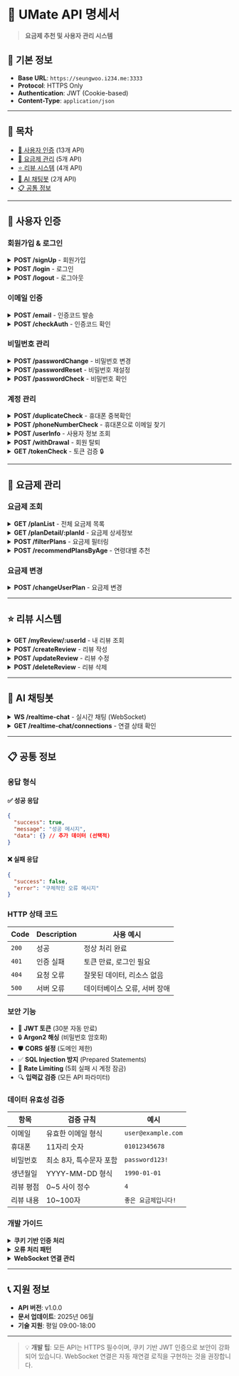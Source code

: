 # 📱 UMate API 명세서

> **요금제 추천 및 사용자 관리 시스템**

## 🚀 기본 정보

- **Base URL**: `https://seungwoo.i234.me:3333`
- **Protocol**: HTTPS Only
- **Authentication**: JWT (Cookie-based)
- **Content-Type**: `application/json`

---

## 📑 목차

- [🔐 사용자 인증](#-사용자-인증) (13개 API)
- [📱 요금제 관리](#-요금제-관리) (5개 API)
- [⭐ 리뷰 시스템](#-리뷰-시스템) (4개 API)
- [🤖 AI 채팅봇](#-ai-채팅봇) (2개 API)
- [📋 공통 정보](#-공통-정보)

---

## 🔐 사용자 인증

### 회원가입 & 로그인

<details>
<summary><strong>POST /signUp</strong> - 회원가입</summary>

**설명**: 새로운 사용자 계정을 생성합니다.

**Request:**

```json
{
  "name": "홍길동",
  "gender": "M",
  "birthDay": "1990-01-01",
  "phoneNumber": "01012345678",
  "email": "user@example.com",
  "password": "password123!",
  "phonePlan": 1
}
```

**Response:**

```json
{
  "success": true,
  "message": "회원가입이 완료되었습니다."
}
```

**Error Codes:**

- `404`: 올바르지못한 형식
- `500`: 회원가입에 실패했습니다.

</details>

<details>
<summary><strong>POST /login</strong> - 로그인</summary>

**설명**: 사용자 로그인 (이메일 또는 휴대폰 번호)

**Request:**

```json
{
  "id": "user@example.com", // 이메일 또는 휴대폰
  "password": "password123!"
}
```

**Response:**

```json
{
  "success": true,
  "id": 1,
  "name": "홍길동",
  "plan": 1,
  "birthDay": "1990-01-01T00:00:00.000Z",
  "message": "로그인에 성공했습니다."
}
```

**특징:**

- JWT 토큰이 HttpOnly 쿠키로 자동 설정
- 비밀번호 5회 이상 실패 시 계정 잠금

</details>

<details>
<summary><strong>POST /logout</strong> - 로그아웃</summary>

**설명**: 사용자 로그아웃 및 토큰 삭제

**Request:**

```json
{
  "email": "user@example.com"
}
```

**Response:**

```json
{
  "success": true,
  "message": "로그아웃에 성공했습니다."
}
```

</details>

### 이메일 인증

<details>
<summary><strong>POST /email</strong> - 인증코드 발송</summary>

**설명**: 이메일로 4자리 인증코드를 발송합니다.

**Request:**

```json
{
  "email": "user@example.com"
}
```

**Response:**

```json
{
  "success": true,
  "message": "인증코드가 전송되었습니다."
}
```

**제한사항:**

- 인증코드 유효시간: 5분
- 보안 강화된 암호학적 난수 사용

</details>

<details>
<summary><strong>POST /checkAuth</strong> - 인증코드 확인</summary>

**설명**: 발송된 인증코드를 검증합니다.

**Request:**

```json
{
  "email": "user@example.com",
  "auth": "1234"
}
```

**Response:**

```json
{
  "success": true,
  "message": "인증코드 인증 성공"
}
```

</details>

### 비밀번호 관리

<details>
<summary><strong>POST /passwordChange</strong> - 비밀번호 변경</summary>

**설명**: 기존 비밀번호 확인 후 새 비밀번호로 변경

**Request:**

```json
{
  "email": "user@example.com",
  "password": "oldPassword123!",
  "newPassword": "newPassword123!"
}
```

**Response:**

```json
{
  "success": true,
  "message": "비밀번호 변경이 완료되었습니다."
}
```

</details>

<details>
<summary><strong>POST /passwordReset</strong> - 비밀번호 재설정</summary>

**설명**: 이메일 인증 후 비밀번호 재설정

**Request:**

```json
{
  "email": "user@example.com",
  "password": "newPassword123!"
}
```

**Response:**

```json
{
  "success": true,
  "message": "비밀번호 재설정 성공"
}
```

</details>

<details>
<summary><strong>POST /passwordCheck</strong> - 비밀번호 확인</summary>

**설명**: 현재 비밀번호가 맞는지 확인

**Request:**

```json
{
  "email": "user@example.com",
  "password": "password123!"
}
```

**Response:**

```json
{
  "success": true,
  "message": "비밀번호 확인 성공"
}
```

</details>

### 계정 관리

<details>
<summary><strong>POST /duplicateCheck</strong> - 휴대폰 중복확인</summary>

**설명**: 휴대폰 번호 중복 여부를 확인합니다.

**Request:**

```json
{
  "phoneNumber": "01012345678"
}
```

**Response:**

```json
{
  "success": true,
  "message": "사용가능한 휴대폰 번호입니다."
}
```

</details>

<details>
<summary><strong>POST /phoneNumberCheck</strong> - 휴대폰으로 이메일 찾기</summary>

**설명**: 휴대폰 번호로 등록된 이메일 확인 (마스킹 처리)

**Request:**

```json
{
  "phoneNumber": "01012345678"
}
```

**Response:**

```json
{
  "success": true,
  "message": "등록된 이메일 : use***@example.com"
}
```

</details>

<details>
<summary><strong>POST /userInfo</strong> - 사용자 정보 조회</summary>

**설명**: 비밀번호 확인 후 사용자 상세 정보 조회

**Request:**

```json
{
  "email": "user@example.com",
  "password": "password123!"
}
```

**Response:**

```json
{
  "success": true,
  "name": "홍길동",
  "gender": "M",
  "birthDay": "1990-01-01T00:00:00.000Z",
  "phoneNumber": "01012345678",
  "phonePlan": 1,
  "email": "user@example.com",
  "message": "유저 정보 조회 성공"
}
```

</details>

<details>
<summary><strong>POST /withDrawal</strong> - 회원 탈퇴</summary>

**설명**: 계정 삭제 (개인정보 익명화 처리)

**Request:**

```json
{
  "email": "user@example.com",
  "password": "password123!"
}
```

**Response:**

```json
{
  "success": true,
  "message": "회원탈퇴가 완료되었습니다."
}
```

**특징:**

- 개인정보 완전 익명화
- JWT 토큰 자동 삭제

</details>

<details>
<summary><strong>GET /tokenCheck</strong> - 토큰 검증 🔒</summary>

**설명**: JWT 토큰 검증 및 자동 갱신

**Authentication**: Required (Cookie)

**Response:**

```json
{
  "success": true,
  "authenticated": true,
  "user": {
    "email": "user@example.com"
  }
}
```

**특징:**

- 토큰 자동 갱신 (30분)
- 중복 로그인 방지

</details>

---

## 📱 요금제 관리

### 요금제 조회

<details>
<summary><strong>GET /planList</strong> - 전체 요금제 목록</summary>

**설명**: 모든 요금제 목록을 조회합니다.

**Response:**

```json
{
  "success": true,
  "data": [
    {
      "PLAN_ID": 1,
      "PLAN_NAME": "청춘요금제",
      "MONTHLY_FEE": 35000,
      "CALL_INFO": "무제한",
      "DATA_INFO": "10GB",
      "AGE_GROUP": "20대",
      "USER_COUNT": 150,
      "RECEIVED_STAR_COUNT": 750,
      "REVIEW_USER_COUNT": 200
    }
  ]
}
```

</details>

<details>
<summary><strong>GET /planDetail/:planId</strong> - 요금제 상세정보</summary>

**설명**: 특정 요금제의 상세 정보 (혜택, 리뷰 포함)

**Parameters:**

- `planId`: 요금제 ID (URL 경로)

**Response:**

```json
{
  "success": true,
  "data": {
    "plan": {
      "PLAN_ID": 1,
      "PLAN_NAME": "청춘요금제",
      "MONTHLY_FEE": 35000,
      "CALL_INFO": "무제한",
      "DATA_INFO": "10GB"
    },
    "benefits": [
      {
        "BENEFIT_ID": 1,
        "NAME": "YouTube Premium",
        "TYPE": "스트리밍"
      }
    ],
    "reviews": [
      {
        "REVIEW_ID": 1,
        "USER_ID": 1,
        "STAR_RATING": 5,
        "REVIEW_CONTENT": "정말 좋은 요금제입니다!"
      }
    ]
  },
  "message": "요금제 상세 정보 조회 성공"
}
```

</details>

<details>
<summary><strong>POST /filterPlans</strong> - 요금제 필터링</summary>

**설명**: 조건에 따른 요금제 필터링 검색

**Request:**

```json
{
  "ageGroup": "20대", // optional
  "minFee": 30000, // optional
  "maxFee": 50000, // optional
  "dataType": "무제한", // optional
  "benefitIds": "1,2,3" // optional, 콤마로 구분
}
```

**Response:**

```json
{
  "success": true,
  "data": [
    {
      "PLAN_ID": 1,
      "PLAN_NAME": "청춘요금제",
      "MONTHLY_FEE": 35000,
      "DATA_INFO": "10GB",
      "AGE_GROUP": "20대"
    }
  ],
  "message": "3개의 요금제 필터링 조회 성공"
}
```

</details>

<details>
<summary><strong>POST /recommendPlansByAge</strong> - 연령대별 추천</summary>

**설명**: 생년월일 기반 연령대별 맞춤 요금제 추천 (AI 기반)

**Request:**

```json
{
  "birthday": "1990-01-01"
}
```

**Response:**

```json
{
  "success": true,
  "data": [
    {
      "planId": 1,
      "name": "청춘요금제",
      "monthlyFee": 35000,
      "dataInfo": "10GB",
      "shareData": "Y",
      "avgRating": 4.2,
      "reviewCount": 150
    }
  ]
}
```

**특징:**

- 연령대별 리뷰 분석
- 평점 높은 순으로 최대 5개 추천

</details>

### 요금제 변경

<details>
<summary><strong>POST /changeUserPlan</strong> - 요금제 변경</summary>

**설명**: 사용자의 요금제를 변경합니다.

**Request:**

```json
{
  "userId": 1,
  "newPlanId": 2
}
```

**Response:**

```json
{
  "success": true,
  "message": "요금제 변경에 성공했습니다."
}
```

**특징:**

- 기존 요금제 USER_COUNT 자동 감소
- 새 요금제 USER_COUNT 자동 증가

</details>

---

## ⭐ 리뷰 시스템

<details>
<summary><strong>GET /myReview/:userId</strong> - 내 리뷰 조회</summary>

**설명**: 특정 사용자의 모든 리뷰 목록 조회

**Parameters:**

- `userId`: 사용자 ID (URL 경로)

**Response:**

```json
{
  "success": true,
  "message": "내 리뷰 조회 성공",
  "reviews": [
    {
      "REVIEW_ID": 1,
      "USER_ID": 1,
      "PLAN_ID": 1,
      "STAR_RATING": 5,
      "REVIEW_CONTENT": "정말 좋은 요금제입니다!",
      "CREATED_AT": "2024-01-01T00:00:00.000Z",
      "UPDATED_AT": "2024-01-01T00:00:00.000Z"
    }
  ]
}
```

</details>

<details>
<summary><strong>POST /createReview</strong> - 리뷰 작성</summary>

**설명**: 새로운 요금제 리뷰를 작성합니다.

**Request:**

```json
{
  "userId": 1,
  "planId": 1,
  "rating": 5,
  "review": "정말 좋은 요금제입니다! 강력 추천합니다."
}
```

**Response:**

```json
{
  "success": true,
  "message": "리뷰 작성 성공"
}
```

**유효성 검증:**

- `rating`: 0~5 사이의 값 (필수)
- `review`: 10~100자 사이 (필수)

**특징:**

- 요금제 평점 자동 업데이트
- 리뷰 수 자동 증가

</details>

<details>
<summary><strong>POST /updateReview</strong> - 리뷰 수정</summary>

**설명**: 기존 작성한 리뷰를 수정합니다.

**Request:**

```json
{
  "reviewId": 1,
  "rating": 4,
  "review": "수정된 리뷰 내용입니다."
}
```

**Response:**

```json
{
  "success": true,
  "message": "리뷰 수정 성공"
}
```

**특징:**

- 요금제 평점 자동 재계산

</details>

<details>
<summary><strong>POST /deleteReview</strong> - 리뷰 삭제</summary>

**설명**: 작성한 리뷰를 삭제합니다.

**Request:**

```json
{
  "reviewId": 1
}
```

**Response:**

```json
{
  "success": true,
  "message": "리뷰 삭제 성공"
}
```

**특징:**

- 요금제 평점 자동 재계산
- 리뷰 수 자동 감소

</details>

---

## 🤖 AI 채팅봇

<details>
<summary><strong>WS /realtime-chat</strong> - 실시간 채팅 (WebSocket)</summary>

**설명**: OpenAI GPT-4o mini 기반 실시간 AI 채팅 (음성 + 텍스트)

**Connection:**

```
wss://yourdomain.com/realtime-chat?sessionId=123&email=user@example.com&history=true
```

**Parameters:**

- `sessionId`: 세션 ID (optional)
- `email`: 사용자 이메일 (optional)
- `history`: 이전 대화 로드 여부 (optional)

**클라이언트 → 서버:**

```json
{
  "type": "user_message",
  "message": "안녕하세요! 요금제 추천해주세요."
}
```

```json
{
  "type": "audio_data",
  "audio": "base64_encoded_audio_data"
}
```

**서버 → 클라이언트:**

```json
{
  "type": "connection",
  "status": "connected",
  "message": "유식이와 연결이 되었습니다.",
  "sessionId": "session_123",
  "capabilities": {
    "text": true,
    "audio": true,
    "voice": "alloy",
    "personalized": true
  }
}
```

```json
{
  "type": "text_done",
  "text": "안녕하세요! 연령대와 예산을 알려주시면 맞춤 요금제를 추천해드릴게요!",
  "response_id": "resp_123"
}
```

**주요 기능:**

- 💬 실시간 텍스트 채팅
- 🎤 음성 인식 & 음성 응답
- 🧠 대화 히스토리 자동 저장
- 🔍 부적절한 메시지 필터링
- 📱 요금제 데이터 실시간 연동

</details>

<details>
<summary><strong>GET /realtime-chat/connections</strong> - 연결 상태 확인</summary>

**설명**: 현재 활성화된 채팅봇 연결 상태를 조회합니다.

**Response:**

```json
{
  "success": true,
  "connections": [
    {
      "sessionId": "session_123",
      "userEmail": "user@example.com",
      "status": "connected",
      "connectedAt": "2024-01-01T00:00:00.000Z"
    }
  ],
  "total": 1
}
```

</details>

---

## 📋 공통 정보

### 응답 형식

#### ✅ 성공 응답

```json
{
  "success": true,
  "message": "성공 메시지",
  "data": {} // 추가 데이터 (선택적)
}
```

#### ❌ 실패 응답

```json
{
  "success": false,
  "error": "구체적인 오류 메시지"
}
```

### HTTP 상태 코드

| Code  | Description | 사용 예시                    |
| ----- | ----------- | ---------------------------- |
| `200` | 성공        | 정상 처리 완료               |
| `401` | 인증 실패   | 토큰 만료, 로그인 필요       |
| `404` | 요청 오류   | 잘못된 데이터, 리소스 없음   |
| `500` | 서버 오류   | 데이터베이스 오류, 서버 장애 |

### 보안 기능

- 🔐 **JWT 토큰** (30분 자동 만료)
- 🔒 **Argon2 해싱** (비밀번호 암호화)
- 🛡️ **CORS 설정** (도메인 제한)
- ✅ **SQL Injection 방지** (Prepared Statements)
- 🚫 **Rate Limiting** (5회 실패 시 계정 잠금)
- 🔍 **입력값 검증** (모든 API 파라미터)

### 데이터 유효성 검증

| 항목      | 검증 규칙               | 예시                 |
| --------- | ----------------------- | -------------------- |
| 이메일    | 유효한 이메일 형식      | `user@example.com`   |
| 휴대폰    | 11자리 숫자             | `01012345678`        |
| 비밀번호  | 최소 8자, 특수문자 포함 | `password123!`       |
| 생년월일  | YYYY-MM-DD 형식         | `1990-01-01`         |
| 리뷰 평점 | 0~5 사이 정수           | `4`                  |
| 리뷰 내용 | 10~100자                | `좋은 요금제입니다!` |

### 개발 가이드

<details>
<summary><strong>쿠키 기반 인증 처리</strong></summary>

```javascript
// 로그인 요청 시 자동으로 설정되는 JWT 쿠키
{
  httpOnly: true,        // XSS 공격 방지
  secure: true,          // HTTPS에서만 전송
  sameSite: 'none',      // CORS 요청 허용
  maxAge: 30 * 60 * 1000 // 30분 만료
}

// API 요청 시 쿠키 포함 방법
fetch('/api/tokenCheck', {
  method: 'POST',
  credentials: 'include'  // 쿠키 자동 포함
});
```

</details>

<details>
<summary><strong>오류 처리 패턴</strong></summary>

```javascript
async function apiRequest(url, options = {}) {
  try {
    const response = await fetch(url, {
      method: "POST",
      headers: { "Content-Type": "application/json" },
      credentials: "include", // JWT 쿠키 포함
      ...options,
    });

    const data = await response.json();

    // 응답 상태 확인
    if (!data.success) {
      throw new Error(data.error);
    }

    return data;
  } catch (error) {
    console.error("API 요청 실패:", error.message);

    // 인증 오류 시 로그인 페이지로 리다이렉트
    if (error.message.includes("토큰") || error.message.includes("인증")) {
      window.location.href = "/login";
    }

    throw error;
  }
}

// 사용 예시
try {
  const result = await apiRequest("/api/login", {
    body: JSON.stringify({ id: "user@example.com", password: "password123!" }),
  });

  console.log("로그인 성공:", result);
} catch (error) {
  alert("로그인 실패: " + error.message);
}
```

</details>

<details>
<summary><strong>WebSocket 연결 관리</strong></summary>

```javascript
class ChatbotClient {
  constructor(email) {
    this.email = email;
    this.ws = null;
    this.sessionId = null;
  }

  connect() {
    const wsUrl = `wss://yourdomain.com/realtime-chat?email=${this.email}&history=true`;
    this.ws = new WebSocket(wsUrl);

    this.ws.onopen = () => {
      console.log("🔗 채팅봇 연결됨");
    };

    this.ws.onmessage = (event) => {
      const data = JSON.parse(event.data);
      this.handleMessage(data);
    };

    this.ws.onclose = () => {
      console.log("🔌 채팅봇 연결 종료");
      // 자동 재연결 로직
      setTimeout(() => this.connect(), 3000);
    };
  }

  sendMessage(message) {
    if (this.ws?.readyState === WebSocket.OPEN) {
      this.ws.send(
        JSON.stringify({
          type: "user_message",
          message: message,
        })
      );
    }
  }

  handleMessage(data) {
    switch (data.type) {
      case "connection":
        this.sessionId = data.sessionId;
        console.log("✅ 연결 완료:", data.message);
        break;

      case "text_done":
        console.log("🤖 AI 응답:", data.text);
        this.displayMessage("assistant", data.text);
        break;

      case "error":
        console.error("❌ 오류:", data.error);
        break;
    }
  }

  displayMessage(role, content) {
    // UI에 메시지 표시하는 로직
    const messageElement = document.createElement("div");
    messageElement.className = `message ${role}`;
    messageElement.textContent = content;
    document.getElementById("chat-messages").appendChild(messageElement);
  }
}

// 사용 예시
const chatbot = new ChatbotClient("user@example.com");
chatbot.connect();

// 메시지 전송
document.getElementById("send-button").onclick = () => {
  const input = document.getElementById("message-input");
  chatbot.sendMessage(input.value);
  input.value = "";
};
```

</details>

---

## 📞 지원 정보

- **API 버전**: v1.0.0
- **문서 업데이트**: 2025년 06월
- **기술 지원**: 평일 09:00-18:00

---

> 💡 **개발 팁**: 모든 API는 HTTPS 필수이며, 쿠키 기반 JWT 인증으로 보안이 강화되어 있습니다. WebSocket 연결은 자동 재연결 로직을 구현하는 것을 권장합니다.

